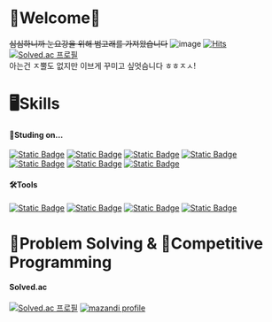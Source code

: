 # 🖤Welcome🖤
~~심심하니까 눈요강을 위해 범고래를 가져왔습니다~~
![image](https://i2.ruliweb.com/cmt/21/04/26/1790d3595964c2785.png)
[![Hits](https://hits.seeyoufarm.com/api/count/incr/badge.svg?url=https%3A%2F%2Fgithub.com%2FSadorn&count_bg=%23C873E7&title_bg=%236238B6&icon=godotengine.svg&icon_color=%23E4B7B7&title=hits&edge_flat=false)](https://hits.seeyoufarm.com)
[![Solved.ac 프로필](http://mazassumnida.wtf/api/mini/generate_badge?boj=sadorn)](https://solved.ac/sadorn) 
<br>
아는건 ㅈ뿔도 없지만 이브게 꾸미고 싶엇슴니다 ㅎㅎㅈㅅ!

# 🖥️Skills

#### 📖Studing on...
[![Static Badge](https://img.shields.io/badge/HTML-orange?style=flat-square&logo=html5&logoColor=white)](https://developer.mozilla.org/en-US/docs/Learn/Getting_started_with_the_web/HTML_basics)
[![Static Badge](https://img.shields.io/badge/CSS-blue?style=flat-square&logo=CSS3&logoColor=white)](https://developer.mozilla.org/en-US/docs/Learn/Getting_started_with_the_web/CSS_basics)
[![Static Badge](https://img.shields.io/badge/JavaScript-gold?style=flat-square&logo=JavaScript&logoColor=black)](https://developer.mozilla.org/en-US/docs/Web/JavaScript)
[![Static Badge](https://img.shields.io/badge/Node.js-429F6B?style=flat-square&logo=node.js&logoColor=white)](https://nodejs.org/en)
[![Static Badge](https://img.shields.io/badge/Python-blue?style=flat-square&logo=python&logoColor=white)](https://www.python.org)
[![Static Badge](https://img.shields.io/badge/Java-orange?style=flat-square&logoColor=white)](https://www.java.com)
[![Static Badge](https://img.shields.io/badge/GDscript-blue?style=flat-square&logo=Godot%20Engine&logoColor=white)](https://godotengine.org)
<br>
#### 🛠️Tools
[![Static Badge](https://img.shields.io/badge/VS%20code-purple?style=flat-square&logo=Visual%20Studio%20Code&logoColor=white)](https://code.visualstudio.com)
[![Static Badge](https://img.shields.io/badge/Godot%20Engine-blue?style=flat-square&logo=Godot%20Engine&logoColor=white)](https://godotengine.org)
[![Static Badge](https://img.shields.io/badge/GitHub-black?style=flat-square&logo=GitHub&logoColor=white)](https://github.com)
[![Static Badge](https://img.shields.io/badge/Git-red?style=flat-square&logo=Git&logoColor=white)](https://git-scm.com)
<br>
# 📝Problem Solving & 🏅Competitive Programming
#### Solved.ac
[![Solved.ac 프로필](http://mazassumnida.wtf/api/v2/generate_badge?boj=sadorn)](https://solved.ac/sadorn)
[![mazandi profile](http://mazandi.herokuapp.com/api?handle=sadorn&theme=warm)](https://solved.ac/sadorn) <br>

